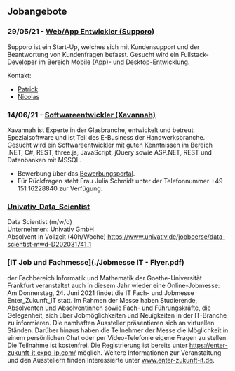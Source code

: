 ## Jobangebote

### 29/05/21 - [Web/App Entwickler (Supporo)](./supporo_fullstack.pdf)
Supporo ist ein Start-Up, welches sich mit Kundensupport und der Beantwortung
von Kundenfragen befasst. Gesucht wird ein Fullstack-Developer im Bereich
Mobile (App)- und Desktop-Entwicklung.

Kontakt:

- [Patrick](https://linkedin.com/in/patrick-unrath)
- [Nicolas](https://linkedin.com/in/nicolas-rousselange)

### 14/06/21 - [Softwareentwickler (Xavannah)](./xavannah_softwareentwickler.pdf)
Xavannah ist Experte in der Glasbranche, entwickelt und betreut Spezialsoftware
und ist Teil des E-Business der Handwerksbranche. Gesucht wird ein Softwareentwickler
mit guten Kenntnissen im Bereich .NET, C#, REST, three.js, JavaScript, jQuery sowie
ASP.NET, REST und Datenbanken mit MSSQL.

- Bewerbung über das [Bewerbungsportal](https://jobs.a-w.com/de/jobposting/d182958110cf6f9ae7b7325f4f8e19bf63028a740/apply).
- Für Rückfragen steht Frau Julia Schmidt unter der Telefonnummer +49 151 16228840 zur Verfügung.

### [Univativ_Data_Scientist](./Univativ_Data_Scientist.md)
Data Scientist (m/w/d)  
Unternehmen: Univativ GmbH  
Absolvent in Vollzeit (40h/Woche) 
https://www.univativ.de/jobboerse/data-scientist-mwd-D202031741_1

### [IT Job und Fachmesse](./Jobmesse IT - Flyer.pdf)
der Fachbereich Informatik und Mathematik der Goethe-Universität Frankfurt veranstaltet auch in diesem Jahr wieder eine Online-Jobmesse: Am Donnerstag, 24. Juni 2021 findet die IT Fach- und Jobmesse Enter_Zukunft_IT statt.
Im Rahmen der Messe haben Studierende, Absolventen und Absolventinnen sowie Fach- und Führungskräfte, die Gelegenheit, sich über Jobmöglichkeiten und Neuigkeiten in der IT-Branche zu informieren.
Die namhaften Aussteller präsentieren sich an virtuellen Ständen. Darüber hinaus haben die Teilnehmer der Messe die Möglichkeit in einem persönlichen Chat oder per Video-Telefonie eigene Fragen zu stellen.
Die Teilnahme ist kostenfrei. Die Registrierung ist bereits unter https://enter-zukunft-it.expo-ip.com/ möglich.
Weitere Informationen zur Veranstaltung und den Ausstellern finden Interessierte unter www.enter-zukunft-it.de.

